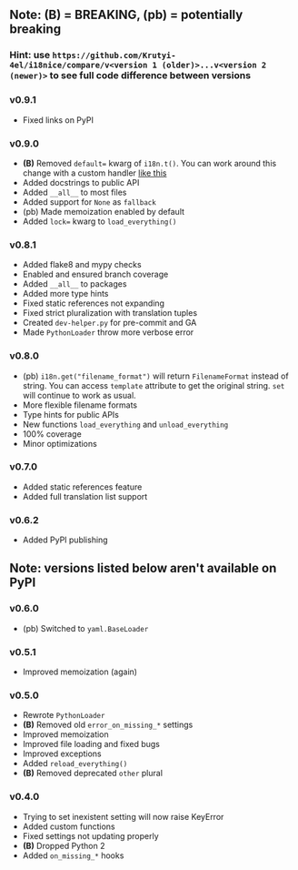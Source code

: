 ## Note: **(B)** = BREAKING, (pb) = potentially breaking

### Hint: use `https://github.com/Krutyi-4el/i18nice/compare/v<version 1 (older)>...v<version 2 (newer)>` to see full code difference between versions

### v0.9.1
- Fixed links on PyPI

### v0.9.0
- **(B)** Removed `default=` kwarg of `i18n.t()`. You can work around this change with a custom handler [like this](https://github.com/Krutyi-4el/i18nice/blob/01ed6bcd2234998b411f07c92c31639e719dbabb/i18n/tests/translation_tests.py#L147)
- Added docstrings to public API
- Added `__all__` to most files
- Added support for `None` as `fallback`
- (pb) Made memoization enabled by default
- Added `lock=` kwarg to `load_everything()`

### v0.8.1
- Added flake8 and mypy checks
- Enabled and ensured branch coverage
- Added `__all__` to packages
- Added more type hints
- Fixed static references not expanding
- Fixed strict pluralization with translation tuples
- Created `dev-helper.py` for pre-commit and GA
- Made `PythonLoader` throw more verbose error

### v0.8.0
- (pb) `i18n.get("filename_format")` will return `FilenameFormat` instead of string. You can access `template` attribute to get the original string. `set` will continue to work as usual.
- More flexible filename formats
- Type hints for public APIs
- New functions `load_everything` and `unload_everything`
- 100% coverage
- Minor optimizations

### v0.7.0
- Added static references feature
- Added full translation list support

### v0.6.2
- Added PyPI publishing

## Note: versions listed below aren't available on PyPI

### v0.6.0
- (pb) Switched to `yaml.BaseLoader`

### v0.5.1
- Improved memoization (again)

### v0.5.0
- Rewrote `PythonLoader`
- **(B)** Removed old `error_on_missing_*` settings
- Improved memoization
- Improved file loading and fixed bugs
- Improved exceptions
- Added `reload_everything()`
- **(B)** Removed deprecated `other` plural

### v0.4.0
- Trying to set inexistent setting will now raise KeyError
- Added custom functions
- Fixed settings not updating properly
- **(B)** Dropped Python 2
- Added `on_missing_*` hooks
